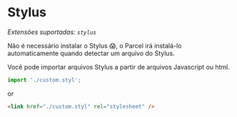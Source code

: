 # Stylus

_Extensões suportadas: `stylus`_

Não é necessário instalar o Stylus 😱, o Parcel irá instalá-lo automaticamente quando detectar um arquivo do Stylus.

Você pode importar arquivos Stylus a partir de arquivos Javascript ou html.

```javascript
import './custom.styl';
```

or

```html
<link href="./custom.styl" rel="stylesheet" />
```

